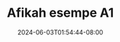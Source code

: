 --- 
title: "Afikah esempe A1"
description: "download bokep Afikah esempe A1 durasi panjang   new"
date: 2024-06-03T01:54:44-08:00
file_code: "du1zgw938fl4"
draft: false
cover: "3nozxl3vxs1fnw8k.jpg"
tags: ["Afikah", "esempe", "bokep-indo", "bokep-viral", "bokep-ig"]
length: 354
fld_id: "1483104"
foldername: "Afikah esempe"
categories: ["Afikah esempe"]
views: 0
---